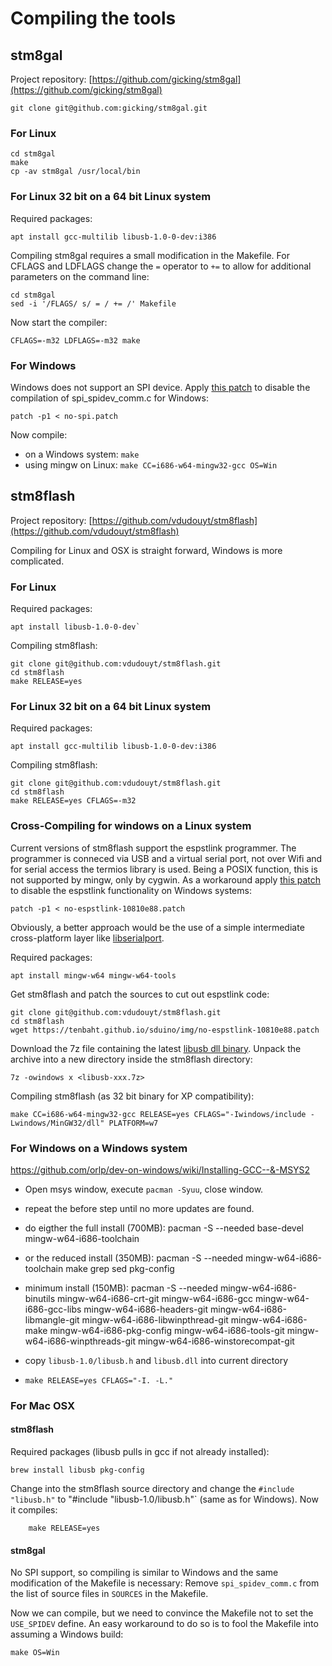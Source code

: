 # Compiling the tools

## stm8gal

Project repository:
[https://github.com/gicking/stm8gal](https://github.com/gicking/stm8gal)

	git clone git@github.com:gicking/stm8gal.git




### For Linux

	cd stm8gal
	make
	cp -av stm8gal /usr/local/bin

### For Linux 32 bit on a 64 bit Linux system

Required packages:

	apt install gcc-multilib libusb-1.0-0-dev:i386

Compiling stm8gal requires a small modification in the Makefile. For CFLAGS
and LDFLAGS change the `=` operator to `+=` to allow for additional
parameters on the command line:


	cd stm8gal
	sed -i '/FLAGS/ s/ = / += /' Makefile

Now start the compiler:

	CFLAGS=-m32 LDFLAGS=-m32 make



### For Windows

Windows does not support an SPI device. Apply [this
patch](../img/no-spi.patch) to disable the compilation of spi_spidev_comm.c
for Windows:

	patch -p1 < no-spi.patch

Now compile:

- on a Windows system: `make`
- using mingw on Linux: `make CC=i686-w64-mingw32-gcc OS=Win`




## stm8flash

Project repository:
[https://github.com/vdudouyt/stm8flash](https://github.com/vdudouyt/stm8flash)

Compiling for Linux and OSX is straight forward, Windows is more
complicated.


###  For Linux

Required packages:

	apt install libusb-1.0-0-dev`

Compiling stm8flash:

	git clone git@github.com:vdudouyt/stm8flash.git
	cd stm8flash
	make RELEASE=yes



### For Linux 32 bit on a 64 bit Linux system

Required packages:

	apt install gcc-multilib libusb-1.0-0-dev:i386

Compiling stm8flash:

	git clone git@github.com:vdudouyt/stm8flash.git
	cd stm8flash
	make RELEASE=yes CFLAGS=-m32





### Cross-Compiling for windows on a Linux system

Current versions of stm8flash support the espstlink programmer.
The programmer is conneced via USB and a virtual serial port, not over Wifi
and for serial access the termios library is used. Being a POSIX function,
this is not supported by mingw, only by cygwin. As a workaround apply [this
patch](../img/no-espstlink-10810e88.patch) to disable the espstlink
functionality on Windows systems:

	patch -p1 < no-espstlink-10810e88.patch

Obviously, a better approach would be the use of a simple intermediate
cross-platform layer like
[libserialport](https://sigrok.org/wiki/Libserialport).


Required packages:

	apt install mingw-w64 mingw-w64-tools

Get stm8flash and patch the sources to cut out espstlink code:

	git clone git@github.com:vdudouyt/stm8flash.git
	cd stm8flash
	wget https://tenbaht.github.io/sduino/img/no-espstlink-10810e88.patch

Download the 7z file containing the latest [libusb dll
binary](https://github.com/libusb/libusb/releases). Unpack the archive into
a new directory inside the stm8flash directory:

	7z -owindows x <libusb-xxx.7z>

Compiling stm8flash (as 32 bit binary for XP compatibility):

	make CC=i686-w64-mingw32-gcc RELEASE=yes CFLAGS="-Iwindows/include -Lwindows/MinGW32/dll" PLATFORM=w7



### For Windows on a Windows system


https://github.com/orlp/dev-on-windows/wiki/Installing-GCC--&-MSYS2

- Open msys window, execute `pacman -Syuu`, close window.
- repeat the before step until no more updates are found.
- do eigther the full install (700MB):
	pacman -S --needed base-devel mingw-w64-i686-toolchain
- or the reduced install (350MB):
	pacman -S --needed mingw-w64-i686-toolchain make grep sed pkg-config
- minimum install (150MB):
	pacman -S --needed mingw-w64-i686-binutils mingw-w64-i686-crt-git
	mingw-w64-i686-gcc mingw-w64-i686-gcc-libs mingw-w64-i686-headers-git
	mingw-w64-i686-libmangle-git mingw-w64-i686-libwinpthread-git
	mingw-w64-i686-make mingw-w64-i686-pkg-config mingw-w64-i686-tools-git
	mingw-w64-i686-winpthreads-git mingw-w64-i686-winstorecompat-git

- copy `libusb-1.0/libusb.h` and `libusb.dll` into current directory
- `make RELEASE=yes CFLAGS="-I. -L."`


### For Mac OSX


#### stm8flash

Required packages (libusb pulls in gcc if not already installed):

	brew install libusb pkg-config

Change into the stm8flash source directory and change the `#include
"libusb.h"` to "#include "libusb-1.0/libusb.h"` (same as for Windows). Now
it compiles:

        make RELEASE=yes



#### stm8gal

No SPI support, so compiling is similar to Windows and the same modification
of the Makefile is necessary: Remove `spi_spidev_comm.c` from the list of
source files in `SOURCES` in the Makefile.

Now we can compile, but we need to convince the Makefile not to set the
`USE_SPIDEV` define. An easy workaround to do so is to fool the Makefile
into assuming a Windows build:

	make OS=Win

